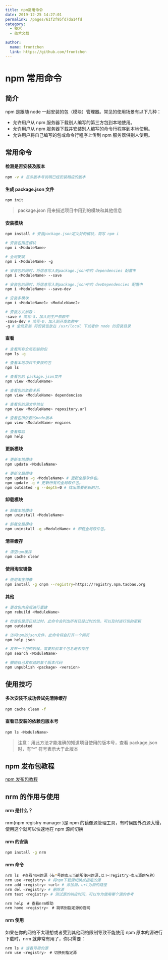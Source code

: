 ```yaml
---
title: npm常用命令
date: 2019-12-25 14:27:01
permalink: /pages/61f2f95fd7da14fd
category:
  - 技术
  - 技术文档

author:
  name: frontchen
  link: https://github.com/frontchen
---
```


# npm 常用命令

## 简介

npm 是跟随 node 一起安装的包（模块）管理器。常见的使用场景有以下几种：

- 允许用户从 npm 服务器下载别人编写的第三方包到本地使用。
- 允许用户从 npm 服务器下载并安装别人编写的命令行程序到本地使用。
- 允许用户将自己编写的包或命令行程序上传到 npm 服务器供别人使用。

<!-- more -->

## 常用命令

#### 检测是否安装及版本

```sh
npm -v # 显示版本号说明已经安装相应的版本
```

#### 生成 package.json 文件

```sh
npm init
```

> package.json 用来描述项目中用到的模块和其他信息

#### 安装模块

```sh
npm install # 安装package.json定义好的模块，简写 npm i

# 安装包指定模块
npm i <ModuleName>

# 全局安装
npm i <ModuleName> -g

# 安装包的同时，将信息写入到package.json中的 dependencies 配置中
npm i <ModuleName> --save

# 安装包的同时，将信息写入到package.json中的 devDependencies 配置中
npm i <ModuleName> --save-dev

# 安装多模块
npm i <ModuleName1> <ModuleName2>

# 安装方式参数：
-save # 简写-S，加入到生产依赖中
-save-dev # 简写-D，加入到开发依赖中
-g # 全局安装 将安装包放在 /usr/local 下或者你 node 的安装目录
```

#### 查看

```sh
# 查看所有全局安装的包
npm ls -g

# 查看本地项目中安装的包
npm ls

# 查看包的 package.json文件
npm view <ModuleName>

# 查看包的依赖关系
npm view <ModuleName> dependencies

# 查看包的源文件地址
npm view <ModuleName> repository.url

# 查看包所依赖的node版本
npm view <ModuleName> engines

# 查看帮助
npm help
```

#### 更新模块

```sh
# 更新本地模块
npm update <ModuleName>

# 更新全局模块
npm update -g <ModuleName> # 更新全局软件包。
npm update -g # 更新所有的全局软件包。
npm outdated -g --depth=0 # 找出需要更新的包。
```

#### 卸载模块

```sh
# 卸载本地模块
npm uninstall <ModuleName>

# 卸载全局模块
npm uninstall -g <ModuleName> # 卸载全局软件包。
```

#### 清空缓存

```sh
# 清空npm缓存
npm cache clear
```

#### 使用淘宝镜像

```sh
# 使用淘宝镜像
npm install -g cnpm --registry=https://registry.npm.taobao.org
```

#### 其他

```sh
# 更改包内容后进行重建
npm rebuild <ModuleName>

# 检查包是否已经过时，此命令会列出所有已经过时的包，可以及时进行包的更新
npm outdated

# 访问npm的json文件，此命令将会打开一个网页
npm help json

# 发布一个包的时候，需要检验某个包名是否存在
npm search <ModuleName>

# 撤销自己发布过的某个版本代码
npm unpublish <package> <version>
```

## 使用技巧

#### 多次安装不成功尝试先清除缓存

```sh
npm cache clean -f
```

#### 查看已安装的依赖包版本号

```sh
npm ls <ModuleName>
```

> 注意：用此方法才能准确的知道项目使用的版本号，查看 package.json 时，有“^" 符号表示大于此版本

## npm 发布包教程

[npm 发布包教程](https://segmentfault.com/a/1190000017461666)

## nrm 的作用与使用

#### nrm 是什么？

nrm(npm registry manager )是 npm 的镜像源管理工具，有时候国外资源太慢，使用这个就可以快速地在 npm 源间切换

#### nrm 的安装

```sh
npm install -g nrm
```

#### nrm 命令

```sh
nrm ls　#查看可用的源（有*号的表示当前所使用的源,以下<registry>表示源的名称）
nrm use <registry> # 将npm下载源切换成指定的源
nrm add <registry> <url> # 添加源，url为源的路径
nrm del <registry> # 删除源
nrm test <registry> # 测试源的响应时间，可以作为使用哪个源的参考

nrm help　# 查看nrm帮助
nrm home <registry>　# 跳转到指定源的官网
```

#### nrm 使用

如果在你的网络不太理想或者受到其他网络限制导致不能使用 npm 原本的源进行下载时，nrm 就非常有用了，你只需要：

```sh
nrm ls # 查看可用的源
nrm use <registry>　# 切换到指定源
```
